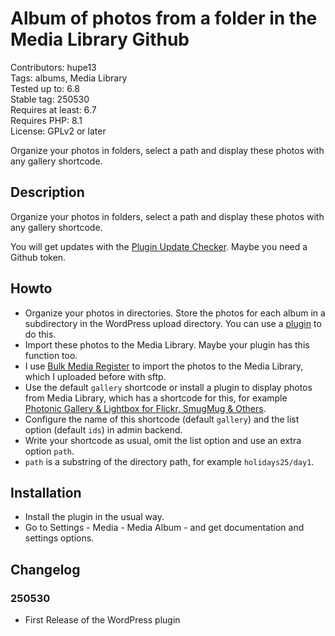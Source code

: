 #  Album of photos from a folder in the Media Library Github

Contributors: hupe13    
Tags: albums, Media Library  
Tested up to: 6.8  
Stable tag: 250530     
Requires at least: 6.7     
Requires PHP: 8.1     
License: GPLv2 or later

Organize your photos in folders, select a path and display these photos with any gallery shortcode.

## Description

Organize your photos in folders, select a path and display these photos with any gallery shortcode.

You will get updates with the [Plugin Update Checker](https://github.com/YahnisElsts/plugin-update-checker).
Maybe you need a Github token.

## Howto

* Organize your photos in directories. Store the photos for each album in a subdirectory in the WordPress upload directory. You can use a <a href="https://wordpress.org/plugins/search/media+library+folder/">plugin</a> to do this.
* Import these photos to the Media Library. Maybe your plugin has this function too.
* I use <a href="https://wordpress.org/plugins/bulk-media-register/">Bulk Media Register</a> to import the photos to the Media Library, which I uploaded before with sftp.
* Use the default `gallery` shortcode or install a plugin to display photos from Media Library, which has a shortcode for this, for example <a href="https://wordpress.org/plugins/photonic/">Photonic Gallery & Lightbox for Flickr, SmugMug & Others</a>.
* Configure the name of this shortcode (default `gallery`) and the list option (default `ids`) in admin backend.
* Write your shortcode as usual, omit the list option and use an extra option `path`.
* `path` is a substring of the directory path, for example `holidays25/day1`.

## Installation

* Install the plugin in the usual way.
* Go to Settings - Media - Media Album - and get documentation and settings options.

## Changelog

### 250530

* First Release of the WordPress plugin
